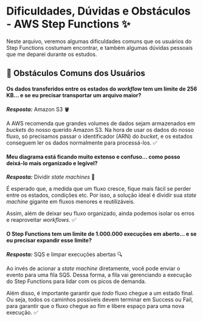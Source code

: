 # Dificuldades, Dúvidas e Obstáculos - AWS Step Functions ✨
Neste arquivo, veremos algumas dificuldades comuns que os usuários do Step Functions costumam encontrar, e também algumas dúvidas pessoais que me deparei durante os estudos.

## 😬 Obstáculos Comuns dos Usuários
#### Os dados transferidos entre os estados do *workflow* tem um limite de **256 KB**... e se eu precisar transportar um arquivo maior?  
***Resposta:*** Amazon S3 🪣

A AWS recomenda que grandes volumes de dados sejam armazenados em *buckets* do nosso querido Amazon S3. Na hora de usar os dados do nosso fluxo, só precisamos passar o identificador (ARN) do *bucket*, e os estados conseguem ler os dados normalmente para processá-los. ✅  

#### Meu diagrama está ficando muito extenso e confuso... como posso deixá-lo mais organizado e legível?  
***Resposta:*** Dividir *state machines* 🔀

É esperado que, a medida que um fluxo cresce, fique mais fácil se perder entre os estados, condições etc. Por isso, a solução ideal é dividir sua *state machine* gigante em fluxos menores e reutilizáveis.  

Assim, além de deixar seu fluxo organizado, ainda podemos isolar os erros e reaproveitar *workflows*. ✅  

#### O Step Functions tem um limite de 1.000.000 execuções em aberto... e se eu precisar expandir esse limite?  
***Resposta:*** SQS e limpar execuções abertas 🔍  

Ao invés de acionar a *state machine* diretamente, você pode enviar o evento para uma fila SQS. Dessa forma, a fila vai gerenciando a execução do Step Functions para lidar com os picos de demanda.  

Além disso, é importante garantir que *todo* fluxo chegue a um estado final. Ou seja, todos os caminhos possíveis devem terminar em Success ou Fail, para garantir que o fluxo chegue ao fim e libere espaço para uma nova execução. ✅ 
